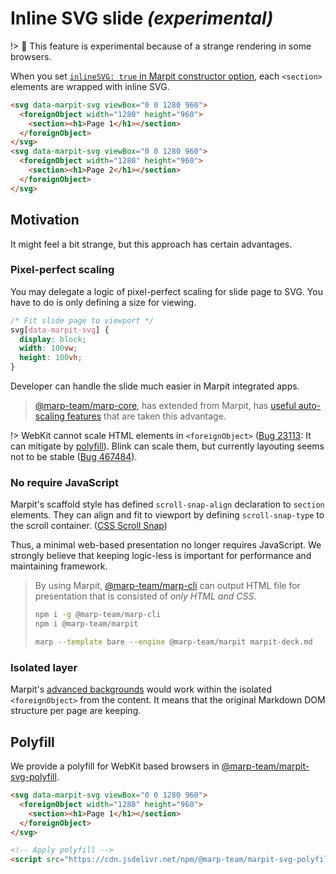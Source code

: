 # Inline SVG slide _(experimental)_

!> :triangular_ruler: This feature is experimental because of a strange rendering in some browsers.

When you set [`inlineSVG: true` in Marpit constructor option](/usage#triangular_ruler-inline-svg-slide), each `<section>` elements are wrapped with inline SVG.

```html
<svg data-marpit-svg viewBox="0 0 1280 960">
  <foreignObject width="1280" height="960">
    <section><h1>Page 1</h1></section>
  </foreignObject>
</svg>
<svg data-marpit-svg viewBox="0 0 1280 960">
  <foreignObject width="1280" height="960">
    <section><h1>Page 2</h1></section>
  </foreignObject>
</svg>
```

## Motivation

It might feel a bit strange, but this approach has certain advantages.

### Pixel-perfect scaling

You may delegate a logic of pixel-perfect scaling for slide page to SVG. You have to do is only defining a size for viewing.

```css
/* Fit slide page to viewport */
svg[data-marpit-svg] {
  display: block;
  width: 100vw;
  height: 100vh;
}
```

Developer can handle the slide much easier in Marpit integrated apps.

> [@marp-team/marp-core](https://github.com/marp-team/marp-core), has extended from Marpit, has [useful auto-scaling features](https://github.com/marp-team/marp-core#auto-scaling-features) that are taken this advantage.

!> WebKit cannot scale HTML elements in `<foreignObject>` ([Bug 23113](https://bugs.webkit.org/show_bug.cgi?id=23113): It can mitigate by [polyfill](#polyfill)). Blink can scale them, but currently layouting seems not to be stable ([Bug 467484](https://bugs.chromium.org/p/chromium/issues/detail?id=467484)).

### No require JavaScript

Marpit's scaffold style has defined `scroll-snap-align` declaration to `section` elements. They can align and fit to viewport by defining `scroll-snap-type` to the scroll container. ([CSS Scroll Snap](https://developers.google.com/web/updates/2018/07/css-scroll-snap))

Thus, a minimal web-based presentation no longer requires JavaScript. We strongly believe that keeping logic-less is important for performance and maintaining framework.

> By using Marpit, [@marp-team/marp-cli](https://github.com/marp-team/marp-cli) can output HTML file for presentation that is consisted of _only HTML and CSS_.
>
> ```bash
> npm i -g @marp-team/marp-cli
> npm i @marp-team/marpit
>
> marp --template bare --engine @marp-team/marpit marpit-deck.md
> ```

### Isolated layer

Marpit's [advanced backgrounds](/image-syntax#advanced-backgrounds) would work within the isolated `<foreignObject>` from the content. It means that the original Markdown DOM structure per page are keeping.

## Polyfill

We provide a polyfill for WebKit based browsers in [@marp-team/marpit-svg-polyfill](https://github.com/marp-team/marpit-svg-polyfill).

```html
<svg data-marpit-svg viewBox="0 0 1280 960">
  <foreignObject width="1280" height="960">
    <section><h1>Page 1</h1></section>
  </foreignObject>
</svg>

<!-- Apply polyfill -->
<script src="https://cdn.jsdelivr.net/npm/@marp-team/marpit-svg-polyfill/lib/polyfill.browser.js"></script>
```
